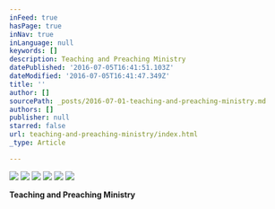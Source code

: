 ```yaml
---
inFeed: true
hasPage: true
inNav: true
inLanguage: null
keywords: []
description: Teaching and Preaching Ministry
datePublished: '2016-07-05T16:41:51.103Z'
dateModified: '2016-07-05T16:41:47.349Z'
title: ''
author: []
sourcePath: _posts/2016-07-01-teaching-and-preaching-ministry.md
authors: []
publisher: null
starred: false
url: teaching-and-preaching-ministry/index.html
_type: Article

---
```

![](https://the-grid-user-content.s3-us-west-2.amazonaws.com/b350086b-cf66-4a75-af9a-5411eea936c8.jpg)
![](https://the-grid-user-content.s3-us-west-2.amazonaws.com/0c3ded69-efe6-4d7e-9935-63b8dff8218c.jpg)
![](https://the-grid-user-content.s3-us-west-2.amazonaws.com/e4278a3b-c7f0-4789-9236-0bc9bb686593.jpg)
![](https://the-grid-user-content.s3-us-west-2.amazonaws.com/22128e36-9d5d-4158-9615-c934dd513f87.jpg)
![](https://the-grid-user-content.s3-us-west-2.amazonaws.com/6d9f24ce-4714-4d2a-ac90-867f6821e481.jpg)
![](https://the-grid-user-content.s3-us-west-2.amazonaws.com/34326cca-d002-4f59-9ac6-68449aeeb1e8.jpg)

**Teaching and Preaching Ministry**